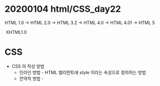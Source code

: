 

# 20200104 html/CSS_day22

HTML 1.0 -> HTML 2.0 -> HTML 3.2 -> HTML 4.0 -> HTML 4.01 -> HTML 5

​																						 XHTML1.0



# CSS

- CSS 의 작성 방법
  - 인라인 방법 - HTML 엘리먼트에 style 이라는 속성으로 정의하는 방법
  - 전역적 방법 - <style> 이라는 태그에 웹 페이지의 태그들에 대핚 스타일을 정의하는 방법
  - 외부 파일 연결 방법 - 독립된 파일(확장자 .css)을 만들어서 HTML 문서에 연결하는 방법

-> 학습할 때에는 인라인, 전역적 방법 사용/ 실무에서는 외부파일 연결방법을 주로 사용



```Html
color 정하기
<h2 style ="color:red; background-color: yellow">도우너</h2> :인라인 방식
<!-- color:속성  red: 속성값 속성과 속성값은 : 로 분리해야 하고, 여러개의 속성을 넣고 싶을 때에는 ; 세미콜론으로 분류한다.-->


전역적 방법
a{ 
	text-decoration : none
}
<!-- 전역적인 방법: 태그이름{(블럭지정)
}-->


인라인 방법
<a href="https://www.w3schools.com/" style="text-decoration:none">W3Schools</a><br>
<!-- ""인용부호가 있으면 다음번에 오는 속성이 와도 된다. 
인라인 방식은 테크마다 각각 구현해야 한다. style="text-decoration:none"-->
<a href="http://html5test.com/" style="text-decoration:none">HTML5 테스트</a><br>
<a href="https://caniuse.com/" style="text-decoration:none">HTML과 CSS의 지원여부 체크</a>ㅋㅋㅋ<br>
```



[전역적인 스타일 설정]



- <head> 태그 안에 <style>태그를 사용한다.
      - CSS 정의 방법

      css 선택자 {
          css 속성명: 속성값;
          css 속성명: 속성값;
          css 속성명: 속성값;
          css 속성명: 속성값;
      }




[CSS 선택자]

- 전체 선택자
- 태그 선택자
- class 선택자
- id 선택자
- 자식 선택자
- 자손 선택자
- 첫번째 동생 선택자

```
공통의 이름 class
.sampleclass {text-decoration:underline;}


싱글 이름 id
#sampleid {text-decoration: underline;
}
#t1:hover{
	font-weight : bold;
	color :red;
}
<!--hover 마우스를 가져다 놓으면 그것만 빨간색으로 변한다. -->

<div>, <span>
특정 부분만 다르게 하고 싶다면 그 부분만 태그로 묶어야 한다.
css를 다르게 적용하려는 태그 또는 태그의 컨텐트에 정의하는 용도의 태그들
<div>:행바꿈 해서 변경 (여러 태그들을 묶거나 또는 태그에 대하여 CSS 속성을 적용할 때)
<span>: 행바꿈 하지 않고 변경 (컨텐트의 일부분에 대하여 CSS속성을 적용할 때)
```



태그는 크게 블럭, 인라인 스타일 태그로 나눠진다.



